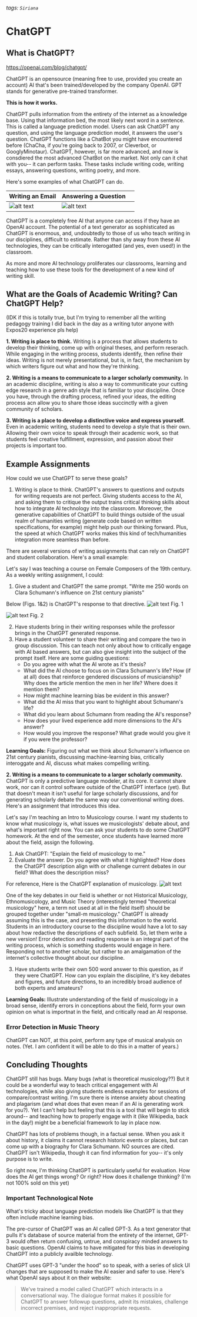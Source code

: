 ###### tags: `Siriana`
# ChatGPT   
 
## What is ChatGPT? 
https://openai.com/blog/chatgpt/

ChatGPT is an opensource (meaning free to use, provided you create an account) AI that's been trained/developed by the company OpenAI. GPT stands for generative pre-trained transformer. 

**This is how it works.**

ChatGPT pulls information from the entirety of the internet as a knowledge base. Using that information bed, the most likely next word in a sentence. This is called a language prediction model. Users can ask ChatGPT any question, and using the language prediction model, it answers the user's question. ChatGPT functions like a ChatBot you might have encountered before (ChaCha, if you're going back to 2007, or Cleverbot, or GooglyMinotaur). ChatGPT, however, is far more advanced, and now is consdiered the most advanced ChatBot on the market. Not only can it chat with you-- it can perform tasks. These tasks include writing code, writing essays, answering questions, writing poetry, and more. 

Here's some examples of what ChatGPT can do.


Writing an Email | Answering a Question|  |
| -------- | -------- | -------- |
| ![alt text](https://files.slack.com/files-pri/T0HTW3H0V-F04ESE30PC4/screen_shot_2022-12-11_at_3.31.55_pm.png?pub_secret=65cdd6b399)    | ![alt text](https://files.slack.com/files-pri/T0HTW3H0V-F04EPSPG81Z/screen_shot_2022-12-11_at_3.31.27_pm.png?pub_secret=f1a0eec47f)

ChatGPT is a completely free AI that anyone can access if they have an OpenAI account. The potential of a text generator as sophisticated as ChatGPT is enormous, and, undoubtedly to those of us who teach writing in our disciplines, difficult to estimate. Rather than shy away from these AI technologies, they can be critically interogatted (and yes, even used!) in the classroom. 

As more and more AI technology proliferates our classrooms, learning and teaching how to use these tools for the development of a new kind of writing skill. 

## What are the Goals of Academic Writing? Can ChatGPT Help?
(IDK if this is totally true, but I'm trying to remember all the writing pedagogy training I did back in the day as a writing tutor anyone with Expos20 experience pls help)

**1. Writing is place to think.**
Writing is a process that allows students to develop their thinking, come up with original theses, and perform reserach. While engaging in the writing process, students identify, then refine their ideas. Writing is not merely presentational, but is, in fact, the mechanism by which writers figure out what and how they're thinking. 

**2. Writing is a means to communicate to a larger scholarly community.**
In an academic discipline, writing is also a way to communiticate your cutting edge research in a genre adn style that is familiar to your discipline. Once you have, through the drafting process, refined your ideas, the editing process acn allow you to share those ideas succinctly with a given community of scholars.  

**3. Writing is a place to develop a distinctive voice and express yourself.**
Even in academic writing, students need to develop a style that is their own. Allowing their own voice to speak through their academic work, so that students feel creative fulfillment, expression, and passion about their projects is important too. 

## Example Assignments 
How could we use ChatGPT to serve these goals? 
1. Writing is place to think.
ChatGPT's answers to questions and outputs for writing requests are not perfect. Giving students access to the AI, and asking them to critique the output trains critical thinking skills about how to integrate AI technology into the classroom. Moreover, the generative capabilities of ChatGPT to build things outside of the usual realm of humanities writing (generate code based on written specifications, for example) might help push our thinking forward. Plus, the speed at which ChatGPT works makes this kind of tech/humanities integration more seamless than before. 

There are several versions of writing assignments that can rely on ChatGPT and student collaboration. Here's a small example:

Let's say I was teaching a course on Female Composers of the 19th century. As a weekly writing assignment, I could:

1) Give a student and ChatGPT the same prompt. 
    "Write me 250 words on Clara Schumann's influence on 21st century pianists"

Below (Figs. 1&2) is ChatGPT's response to that directive. 
![alt text](https://files.slack.com/files-pri/T0HTW3H0V-F04ESGU1L84/screen_shot_2022-12-11_at_4.52.47_pm.png?pub_secret=3a46d5a7c8)
Fig. 1

![alt text](https://files.slack.com/files-pri/T0HTW3H0V-F04E9GS3631/screen_shot_2022-12-11_at_4.52.55_pm.png?pub_secret=b404398f12)
Fig. 2 

2) Have students bring in their writing responses while the professor brings in the ChatGPT generated response. 
3) Have a student volunteer to share their writing and compare the two in group discussion. This can teach not only about how to critically engage with AI based answers, but can also give insight into the subject of the prompt itself. Here are some guiding questions: 
    * Do you agree with what the AI wrote as it's thesis? 
    * What did the AI choose to focus on in Clara Schumann's life? How (if at all) does that reinforce gendered discussions of musicianship? Why does the article mention the men in her life? Where does it mention them? 
    * How might machine learning bias be evident in this answer? 
    * What did the AI miss that you want to highlight about Schumann's life? 
    * What did you learn about Schumann from reading the AI's response? 
    * How does your lived experience add more dimensions to the AI's answer?
    * How would you improve the response? What grade would you give it if you were the professor? 

**Learning Goals:** Figuring out what we think about Schumann's influence on 21st century pianists, discussing machine-learning bias, critically interoggate and AI, discuss what makes compelling writing.

**2. Writing is a means to communicate to a larger scholarly community.** 
ChatGPT is only a predictive language modeler, at its core. It cannot share work, nor can it control software outside of the ChatGPT interface (yet). But that doesn't mean it isn't useful for large scholarly discussions, and for generating scholarly debate the same way our conventional writing does. Here's an assignment that introduces this idea. 

Let's say I'm teaching an Intro to Musicology course. I want my students to know what musicology is, what issues we musicologists' debate about, and what's important right now. You can ask your students to do some ChatGPT homework. At the end of the semester, once students have learned more about the field, assign the following. 

1. Ask ChatGPT: "Explain the field of musicology to me."
2. Evaluate the answer. Do you agree with what it highlighted? How does the ChatGPT description align with or challenge current debates in our field? What does the description miss? 

For reference, Here is the ChatGPT explanation of musicology. 
![alt text](https://files.slack.com/files-pri/T0HTW3H0V-F04F2NHH7C1/screen_shot_2022-12-11_at_5.08.42_pm.png?pub_secret=af060e21c0)

One of the key debates in our field is whether or not Historical Musicology, Ethnomusicology, and Music Theory (interestingly termed "theoretical musicology" here, a term not used at all in the field itself) should be grouped together under "small-m musicology." ChatGPT is already assuming this is the case, and presenting this information to the world. Students in an introductory course to the discipline would have a lot to say about how redactive the descriptions of each subfield. So, let them write a new version! Error detection and reading response is an integral part of the writing process, which is something students would engage in here. Responding not to another scholar, but rather to an amalgamation of the internet's collective thought about our discipline. 

3. Have students write their own 500 word answer to this question, as if they were ChatGPT. How can you explain the discipline, it's key debates and figures, and future directions, to an incredibly broad audience of both experts and amateurs? 

**Learning Goals:** Illustrate understanding of the field of musicology in a broad sense, identify errors in conceptions about the field, form your own opinion on what is importnat in the field, and critically read an AI response.

### **Error Detection in Music Theory**
ChatGPT can NOT, at this point, perform any type of musical analysis on notes. (Yet. I am confident it will be able to do this in a matter of years.)


## Concluding Thoughts
ChatGPT still has bugs. Many bugs (what is theoretical musicology??) But it could be a wonderful way to teach critical engagement with AI technologies, while also giving students endless examples for sessions of compare/contrast writing. I'm sure there is intense anxiety about cheating and plagarism (and what does that even mean if an AI is generating work for you?). Yet I can't help but feeling that this is a tool that will begin to stick around-- and teaching how to properly engage with it (like Wikipedia, back in the day!) might be a beneficial framework to lay in place now. 

ChatGPT has lots of problems though, in a factual sense. When you ask it about history, it claims it cannot research historic events or places, but can come up with a biography for Clara Schumann. NO sources are cited. ChatGPT isn't Wikipedia, though it can find information for you-- it's only purpose is to write. 

So right now, I'm thinking ChatGPT is particularly useful for evaluation. How does the AI get things wrong? Or right? How does it challenge thinking? (I'm not 100% sold on this yet) 

### Important Technological Note
What's tricky about language prediction models like ChatGPT is that they often include machine learning bias. 

The pre-cursor of ChatGPT was an AI called GPT-3. As a text generator that pulls  it's database of source material from the entirety of the internet, GPT-3 would often return confusing, untrue, and conspiracy minded answers to basic questions. OpenAI claims to have mitigated for this bias in developing ChatGPT into a publicly availble technology. 

ChatGPT uses GPT-3 "under the hood" so to speak, with a series of slick UI changes that are supposed to make the AI easier and safer to use. Here's what OpenAI says about it on their website: 

> We’ve trained a model called ChatGPT which interacts in a conversational way. The dialogue format makes it possible for ChatGPT to answer followup questions, admit its mistakes, challenge incorrect premises, and reject inappropriate requests.







